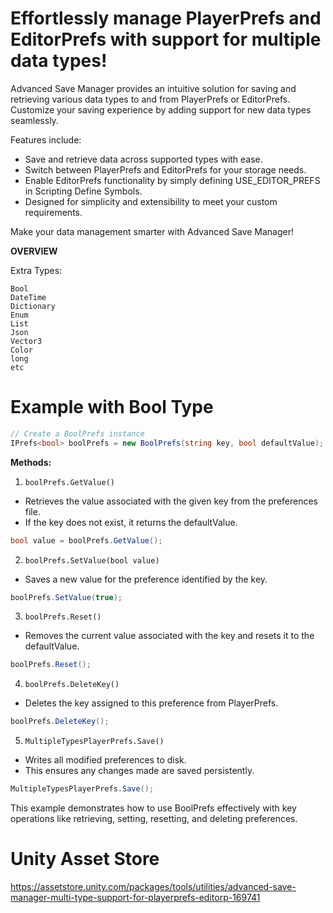 # Effortlessly manage PlayerPrefs and EditorPrefs with support for multiple data types!

Advanced Save Manager provides an intuitive solution for saving and retrieving various data types to and from PlayerPrefs or EditorPrefs. Customize your saving experience by adding support for new data types seamlessly.

Features include:

- Save and retrieve data across supported types with ease.
- Switch between PlayerPrefs and EditorPrefs for your storage needs.
- Enable EditorPrefs functionality by simply defining USE_EDITOR_PREFS in Scripting Define Symbols.
- Designed for simplicity and extensibility to meet your custom requirements.

Make your data management smarter with Advanced Save Manager!


**OVERVIEW**

Extra Types:

```
Bool
DateTime
Dictionary
Enum
List
Json
Vector3
Color
long
etc
```

# Example with **Bool** Type

```C#
// Create a BoolPrefs instance
IPrefs<bool> boolPrefs = new BoolPrefs(string key, bool defaultValue);
```

**Methods:**

1. `boolPrefs.GetValue()`

- Retrieves the value associated with the given key from the preferences file.
- If the key does not exist, it returns the defaultValue.

```C#
bool value = boolPrefs.GetValue();
```

2. `boolPrefs.SetValue(bool value)`

- Saves a new value for the preference identified by the key.

```C#
boolPrefs.SetValue(true);
```

3. `boolPrefs.Reset()`

- Removes the current value associated with the key and resets it to the defaultValue.

```C#
boolPrefs.Reset();
```

4. `boolPrefs.DeleteKey()`

- Deletes the key assigned to this preference from PlayerPrefs.
```C#
boolPrefs.DeleteKey();
```

5. `MultipleTypesPlayerPrefs.Save()`

- Writes all modified preferences to disk.
- This ensures any changes made are saved persistently.

```C#
MultipleTypesPlayerPrefs.Save();
```

This example demonstrates how to use BoolPrefs effectively with key operations like retrieving, setting, resetting, and deleting preferences.

# Unity Asset Store

https://assetstore.unity.com/packages/tools/utilities/advanced-save-manager-multi-type-support-for-playerprefs-editorp-169741
